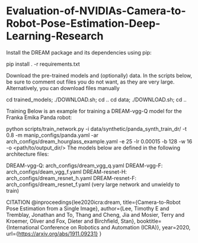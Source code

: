 # Evaluation-of-NVIDIAs-Camera-to-Robot-Pose-Estimation-Deep-Learning-Research

Install the DREAM package and its dependencies using pip:

pip install . -r requirements.txt

Download the pre-trained models and (optionally) data. In the scripts below, be sure to comment out files you do not want, as they are very large. Alternatively, you can download files manually

cd trained_models; ./DOWNLOAD.sh; cd ..
cd data; ./DOWNLOAD.sh; cd ..


Training
Below is an example for training a DREAM-vgg-Q model for the Franka Emika Panda robot:

python scripts/train_network.py -i data/synthetic/panda_synth_train_dr/ -t 0.8 -m manip_configs/panda.yaml -ar arch_configs/dream_hourglass_example.yaml -e 25 -lr 0.00015 -b 128 -w 16 -o <path/to/output_dir/>
The models below are defined in the following architecture files:

DREAM-vgg-Q: arch_configs/dream_vgg_q.yaml
DREAM-vgg-F: arch_configs/deam_vgg_f.yaml
DREAM-resnet-H: arch_configs/dream_resnet_h.yaml
DREAM-resnet-F: arch_configs/dream_resnet_f.yaml (very large network and unwieldy to train)

CITATION
@inproceedings{lee2020icra:dream,
  title={Camera-to-Robot Pose Estimation from a Single Image},
  author={Lee, Timothy E and Tremblay, Jonathan and To, Thang and Cheng, Jia and Mosier, Terry and Kroemer, Oliver and Fox, Dieter and Birchfield, Stan},
  booktitle={International Conference on Robotics and Automation (ICRA)},
  year=2020,
  url={https://arxiv.org/abs/1911.09231}
}
